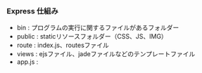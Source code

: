 ### Express 仕組み
 - bin : プログラムの実行に関するファイルがあるフォルダー
 - public : staticリソースフォルダー（CSS、JS、IMG）
 - route : index.js、routesファイル
 - views : ejsファイル、jadeファイルなどのテンプレートファイル
 - app.js :  